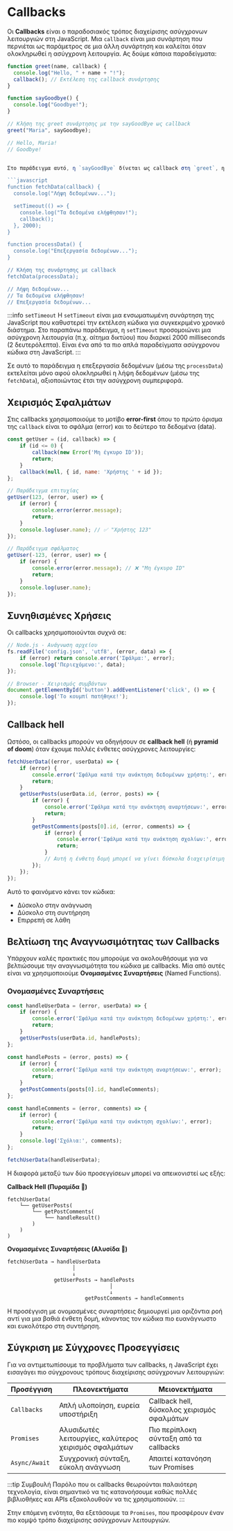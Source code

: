 # Callbacks

Οι **Callbacks** είναι ο παραδοσιακός τρόπος διαχείρισης ασύγχρονων λειτουργιών στη JavaScript. Μια `callback` είναι μια συνάρτηση που περνιέται ως παράμετρος σε μια άλλη συνάρτηση και καλείται όταν ολοκληρωθεί η ασύγχρονη λειτουργία. Ας δούμε κάποια παραδείγματα:

```javascript
function greet(name, callback) {
  console.log("Hello, " + name + "!");
  callback(); // Εκτέλεση της callback συνάρτησης
}

function sayGoodbye() {
  console.log("Goodbye!");
}

// Κλήση της greet συνάρτησης με την sayGoodBye ως callback
greet("Maria", sayGoodbye);

// Hello, Maria!
// Goodbye!


Στο παράδειγμα αυτό, η `sayGoodBye` δίνεται ως callback στη `greet`, η οποία την καλεί μετά τον χαιρετισμό.

```javascript
function fetchData(callback) {
  console.log("Λήψη δεδομένων...");

  setTimeout(() => {
    console.log("Τα δεδομένα ελήφθησαν!");
    callback();
  }, 2000);
}

function processData() {
  console.log("Επεξεργασία δεδομένων...");
}

// Κλήση της συνάρτησης με callback
fetchData(processData);

// Λήψη δεδομένων...
// Τα δεδομένα ελήφθησαν!
// Επεξεργασία δεδομένων...

```

:::info `setTimeout`
Η `setTimeout` είναι μια ενσωματωμένη συνάρτηση της JavaScript που καθυστερεί την εκτέλεση κώδικα για συγκεκριμένο χρονικό διάστημα. Στο παραπάνω παράδειγμα, η `setTimeout` προσομοιώνει μια ασύγχρονη λειτουργία (π.χ. αίτημα δικτύου) που διαρκεί 2000 milliseconds (2 δευτερόλεπτα). Είναι ένα από τα πιο απλά παραδείγματα ασύγχρονου κώδικα στη JavaScript.
:::

Σε αυτό το παράδειγμα η επεξεργασία δεδομένων (μέσω της `processData`) εκτελείται μόνο αφού ολοκληρωθεί η λήψη δεδομένων (μέσω της `fetchData`), αξιοποιώντας έτσι την ασύγχρονη συμπεριφορά.

## Χειρισμός Σφαλμάτων

Στις callbacks χρησιμοποιούμε το μοτίβο **error-first** όπου το πρώτο όρισμα της `callback` είναι το σφάλμα (error) και το δεύτερο τα δεδομένα (data).

```javascript
const getUser = (id, callback) => {
    if (id <= 0) {
        callback(new Error('Μη έγκυρο ID'));
        return;
    }
    callback(null, { id, name: 'Χρήστης ' + id });
};

// Παράδειγμα επιτυχίας
getUser(123, (error, user) => {
    if (error) {
        console.error(error.message);
        return;
    }
    console.log(user.name); // ✅ "Χρήστης 123"
});

// Παράδειγμα σφάλματος
getUser(-123, (error, user) => {
    if (error) {
        console.error(error.message); // ❌ "Μη έγκυρο ID"
        return;
    }
    console.log(user.name);
});
```

## Συνηθισμένες Χρήσεις

Οι callbacks χρησιμοποιούνται συχνά σε:

```javascript
// Node.js - Ανάγνωση αρχείου
fs.readFile('config.json', 'utf8', (error, data) => {
    if (error) return console.error('Σφάλμα:', error);
    console.log('Περιεχόμενο:', data);
});

// Browser - Χειρισμός συμβάντων
document.getElementById('button').addEventListener('click', () => {
    console.log('Το κουμπί πατήθηκε!');
});
```

## Callback hell

Ωστόσο, οι callbacks μπορούν να οδηγήσουν σε **callback hell** (ή **pyramid of doom**) όταν έχουμε πολλές ένθετες ασύγχρονες λειτουργίες:

```javascript
fetchUserData((error, userData) => {
    if (error) {
        console.error('Σφάλμα κατά την ανάκτηση δεδομένων χρήστη:', error);
        return;
    }
    getUserPosts(userData.id, (error, posts) => {
        if (error) {
            console.error('Σφάλμα κατά την ανάκτηση αναρτήσεων:', error);
            return;
        }
        getPostComments(posts[0].id, (error, comments) => {
            if (error) {
                console.error('Σφάλμα κατά την ανάκτηση σχολίων:', error);
                return;
            }
            // Αυτή η ένθετη δομή μπορεί να γίνει δύσκολα διαχειρίσιμη
        });
    });
});
```

Αυτό το φαινόμενο κάνει τον κώδικα:

-   Δύσκολο στην ανάγνωση
-   Δύσκολο στη συντήρηση
-   Επιρρεπή σε λάθη

## Βελτίωση της Αναγνωσιμότητας των Callbacks

Υπάρχουν καλές πρακτικές που μπορούμε να ακολουθήσουμε για να βελτιώσουμε την αναγνωσιμότητα του κώδικα με callbacks. Μία από αυτές είναι να χρησιμοποιούμε **Ονομασμένες Συναρτήσεις** (Named Functions).

### Ονομασμένες Συναρτήσεις

```javascript
const handleUserData = (error, userData) => {
    if (error) {
        console.error('Σφάλμα κατά την ανάκτηση δεδομένων χρήστη:', error);
        return;
    }
    getUserPosts(userData.id, handlePosts);
};

const handlePosts = (error, posts) => {
    if (error) {
        console.error('Σφάλμα κατά την ανάκτηση αναρτήσεων:', error);
        return;
    }
    getPostComments(posts[0].id, handleComments);
};

const handleComments = (error, comments) => {
    if (error) {
        console.error('Σφάλμα κατά την ανάκτηση σχολίων:', error);
        return;
    }
    console.log('Σχόλια:', comments);
};

fetchUserData(handleUserData);
```

Η διαφορά μεταξύ των δύο προσεγγίσεων μπορεί να απεικονιστεί ως εξής:

**Callback Hell (Πυραμίδα 🔺)**

```
fetchUserData(
    └── getUserPosts(
        └── getPostComments(
            └── handleResult()
        )
    )
)
```

**Ονομασμένες Συναρτήσεις (Αλυσίδα 🔗)**

```
fetchUserData → handleUserData
                     │
                     ↓
               getUserPosts → handlePosts
                                 │
                                 ↓
                         getPostComments → handleComments
```

Η προσέγγιση με ονομασμένες συναρτήσεις δημιουργεί μια οριζόντια ροή αντί για μια βαθιά ένθετη δομή, κάνοντας τον κώδικα πιο ευανάγνωστο και ευκολότερο στη συντήρηση.

## Σύγκριση με Σύγχρονες Προσεγγίσεις

Για να αντιμετωπίσουμε τα προβλήματα των callbacks, η JavaScript έχει εισαγάγει πιο σύγχρονους τρόπους διαχείρισης ασύγχρονων λειτουργιών:

| Προσέγγιση    | Πλεονεκτήματα                                         | Μειονεκτήματα                               |
| ------------- | ----------------------------------------------------- | ------------------------------------------- |
| `Callbacks`   | Απλή υλοποίηση, ευρεία υποστήριξη                     | Callback hell, δύσκολος χειρισμός σφαλμάτων |
| `Promises`    | Αλυσιδωτές λειτουργίες, καλύτερος χειρισμός σφαλμάτων | Πιο περίπλοκη σύνταξη από τα callbacks      |
| `Async/Await` | Συγχρονική σύνταξη, εύκολη ανάγνωση                   | Απαιτεί κατανόηση των Promises              |

:::tip Συμβουλή
Παρόλο που οι callbacks θεωρούνται παλαιότερη τεχνολογία, είναι σημαντικό να τις κατανοήσουμε καθώς πολλές βιβλιοθήκες και APIs εξακολουθούν να τις χρησιμοποιούν.
:::

Στην επόμενη ενότητα, θα εξετάσουμε τα `Promises`, που προσφέρουν έναν πιο κομψό τρόπο διαχείρισης ασύγχρονων λειτουργιών.
